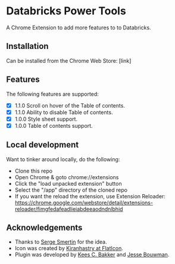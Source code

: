 # Databricks Power Tools
A Chrome Extension to add more features to to Databricks.

## Installation
Can be installed from the Chrome Web Store: [link]


## Features
The following features are supported:

- [x] 1.1.0 Scroll on hover of the Table of contents.
- [x] 1.1.0 Ability to disable Table of contents.
- [x] 1.0.0 Style sheet support.
- [x] 1.0.0 Table of contents support.

## Local development
Want to tinker around locally, do the following:
- Clone this repo
- Open Chrome & goto chrome://extensions
- Click the "load unpacked extension" button
- Select the "/app" directory of the cloned repo
- If you want the reload the extension, use Extension Reloader: https://chrome.google.com/webstore/detail/extensions-reloader/fimgfedafeadlieiabdeeaodndnlbhid

## Acknowledgements

- Thanks to <a href="https://www.linkedin.com/in/smertin/">Serge Smertin</a> for the idea.
- Icon was created by <a href="https://www.flaticon.com/free-icon/drill_844926?term=drill&page=1&position=15">Kiranhastry at FlatIcon</a>.
- Plugin was developed by <a href="https://keestalkstech.com">Kees C. Bakker</a> and <a href="https://www.linkedin.com/in/jesse-bouwman-610b49a5/">Jesse Bouwman</a>.